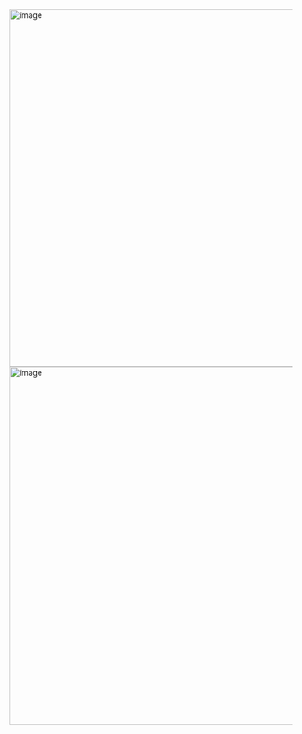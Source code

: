 <img width="636" alt="image" src="https://user-images.githubusercontent.com/89638496/200440654-9dda9d54-7ec3-4dc5-be3d-2755e9d52ea3.png">
<img width="637" alt="image" src="https://user-images.githubusercontent.com/89638496/200440678-882b6dd4-269b-49f3-a680-69edee006a7c.png">
